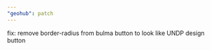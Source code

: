 ```yaml
---
"geohub": patch
---
```


fix: remove border-radius from bulma button to look like UNDP design button
